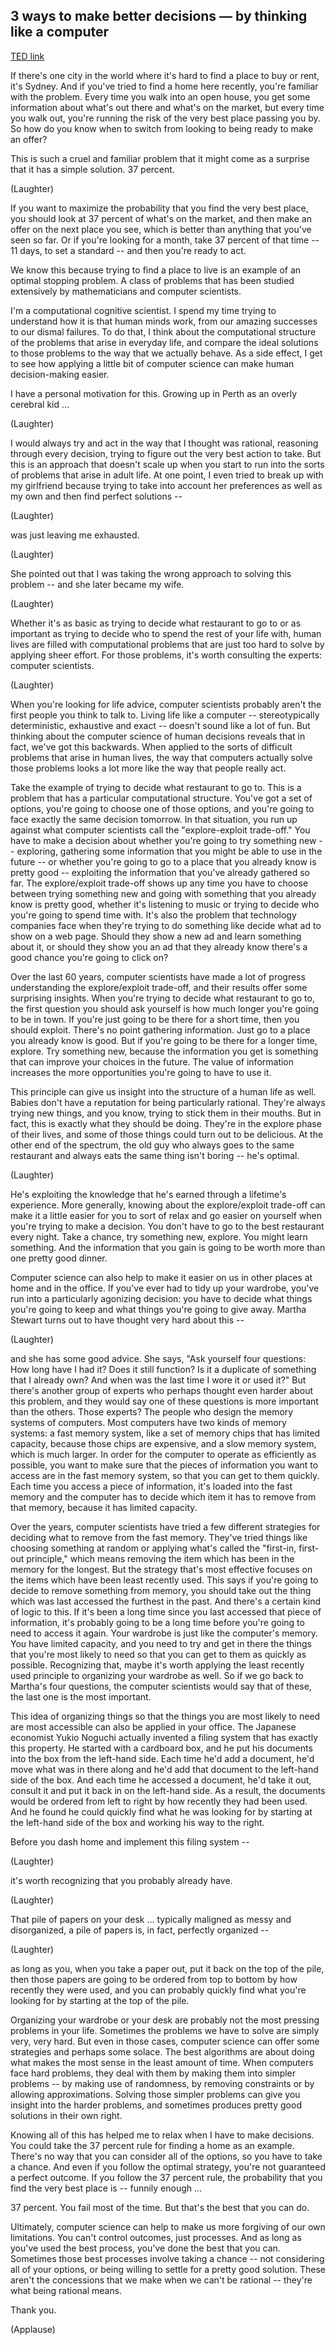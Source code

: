 ## 3 ways to make better decisions — by thinking like a computer

[TED link](https://www.ted.com/talks/tom_griffiths_3_ways_to_make_better_decisions_by_thinking_like_a_computer/transcript#t-692632)

If there's one city in the world where it's hard to find a place to buy or rent, it's Sydney. And if you've tried to find a home here recently, you're familiar with the problem. Every time you walk into an open house, you get some information about what's out there and what's on the market, but every time you walk out, you're running the risk of the very best place passing you by. So how do you know when to switch from looking to being ready to make an offer?


This is such a cruel and familiar problem that it might come as a surprise that it has a simple solution. 37 percent.



(Laughter)


If you want to maximize the probability that you find the very best place, you should look at 37 percent of what's on the market, and then make an offer on the next place you see, which is better than anything that you've seen so far. Or if you're looking for a month, take 37 percent of that time -- 11 days, to set a standard -- and then you're ready to act.



We know this because trying to find a place to live is an example of an optimal stopping problem. A class of problems that has been studied extensively by mathematicians and computer scientists.



I'm a computational cognitive scientist. I spend my time trying to understand how it is that human minds work, from our amazing successes to our dismal failures. To do that, I think about the computational structure of the problems that arise in everyday life, and compare the ideal solutions to those problems to the way that we actually behave. As a side effect, I get to see how applying a little bit of computer science can make human decision-making easier.



I have a personal motivation for this. Growing up in Perth as an overly cerebral kid ...



(Laughter)



I would always try and act in the way that I thought was rational, reasoning through every decision, trying to figure out the very best action to take. But this is an approach that doesn't scale up when you start to run into the sorts of problems that arise in adult life. At one point, I even tried to break up with my girlfriend because trying to take into account her preferences as well as my own and then find perfect solutions --


(Laughter)



was just leaving me exhausted.



(Laughter)



She pointed out that I was taking the wrong approach to solving this problem -- and she later became my wife.


(Laughter)






Whether it's as basic as trying to decide what restaurant to go to or as important as trying to decide who to spend the rest of your life with, human lives are filled with computational problems that are just too hard to solve by applying sheer effort. For those problems, it's worth consulting the experts: computer scientists.


(Laughter)

When you're looking for life advice, computer scientists probably aren't the first people you think to talk to. Living life like a computer -- stereotypically deterministic, exhaustive and exact -- doesn't sound like a lot of fun. But thinking about the computer science of human decisions reveals that in fact, we've got this backwards. When applied to the sorts of difficult problems that arise in human lives, the way that computers actually solve those problems looks a lot more like the way that people really act.



Take the example of trying to decide what restaurant to go to. This is a problem that has a particular computational structure. You've got a set of options, you're going to choose one of those options, and you're going to face exactly the same decision tomorrow. In that situation, you run up against what computer scientists call the "explore-exploit trade-off." You have to make a decision about whether you're going to try something new -- exploring, gathering some information that you might be able to use in the future -- or whether you're going to go to a place that you already know is pretty good -- exploiting the information that you've already gathered so far. The explore/exploit trade-off shows up any time you have to choose between trying something new and going with something that you already know is pretty good, whether it's listening to music or trying to decide who you're going to spend time with. It's also the problem that technology companies face when they're trying to do something like decide what ad to show on a web page. Should they show a new ad and learn something about it, or should they show you an ad that they already know there's a good chance you're going to click on?


Over the last 60 years, computer scientists have made a lot of progress understanding the explore/exploit trade-off, and their results offer some surprising insights. When you're trying to decide what restaurant to go to, the first question you should ask yourself is how much longer you're going to be in town. If you're just going to be there for a short time, then you should exploit. There's no point gathering information. Just go to a place you already know is good. But if you're going to be there for a longer time, explore. Try something new, because the information you get is something that can improve your choices in the future. The value of information increases the more opportunities you're going to have to use it.



This principle can give us insight into the structure of a human life as well. Babies don't have a reputation for being particularly rational. They're always trying new things, and you know, trying to stick them in their mouths. But in fact, this is exactly what they should be doing. They're in the explore phase of their lives, and some of those things could turn out to be delicious. At the other end of the spectrum, the old guy who always goes to the same restaurant and always eats the same thing isn't boring -- he's optimal.



(Laughter)



He's exploiting the knowledge that he's earned through a lifetime's experience. More generally, knowing about the explore/exploit trade-off can make it a little easier for you to sort of relax and go easier on yourself when you're trying to make a decision. You don't have to go to the best restaurant every night. Take a chance, try something new, explore. You might learn something. And the information that you gain is going to be worth more than one pretty good dinner.



Computer science can also help to make it easier on us in other places at home and in the office. If you've ever had to tidy up your wardrobe, you've run into a particularly agonizing decision: you have to decide what things you're going to keep and what things you're going to give away. Martha Stewart turns out to have thought very hard about this --



(Laughter)



and she has some good advice. She says, "Ask yourself four questions: How long have I had it? Does it still function? Is it a duplicate of something that I already own? And when was the last time I wore it or used it?" But there's another group of experts who perhaps thought even harder about this problem, and they would say one of these questions is more important than the others. Those experts? The people who design the memory systems of computers. Most computers have two kinds of memory systems: a fast memory system, like a set of memory chips that has limited capacity, because those chips are expensive, and a slow memory system, which is much larger. In order for the computer to operate as efficiently as possible, you want to make sure that the pieces of information you want to access are in the fast memory system, so that you can get to them quickly. Each time you access a piece of information, it's loaded into the fast memory and the computer has to decide which item it has to remove from that memory, because it has limited capacity.


Over the years, computer scientists have tried a few different strategies for deciding what to remove from the fast memory. They've tried things like choosing something at random or applying what's called the "first-in, first-out principle," which means removing the item which has been in the memory for the longest. But the strategy that's most effective focuses on the items which have been least recently used. This says if you're going to decide to remove something from memory, you should take out the thing which was last accessed the furthest in the past. And there's a certain kind of logic to this. If it's been a long time since you last accessed that piece of information, it's probably going to be a long time before you're going to need to access it again. Your wardrobe is just like the computer's memory. You have limited capacity, and you need to try and get in there the things that you're most likely to need so that you can get to them as quickly as possible. Recognizing that, maybe it's worth applying the least recently used principle to organizing your wardrobe as well. So if we go back to Martha's four questions, the computer scientists would say that of these, the last one is the most important.


This idea of organizing things so that the things you are most likely to need are most accessible can also be applied in your office. The Japanese economist Yukio Noguchi actually invented a filing system that has exactly this property. He started with a cardboard box, and he put his documents into the box from the left-hand side. Each time he'd add a document, he'd move what was in there along and he'd add that document to the left-hand side of the box. And each time he accessed a document, he'd take it out, consult it and put it back in on the left-hand side. As a result, the documents would be ordered from left to right by how recently they had been used. And he found he could quickly find what he was looking for by starting at the left-hand side of the box and working his way to the right.


Before you dash home and implement this filing system --


(Laughter)



it's worth recognizing that you probably already have.



(Laughter)

That pile of papers on your desk ... typically maligned as messy and disorganized, a pile of papers is, in fact, perfectly organized --



(Laughter)


as long as you, when you take a paper out, put it back on the top of the pile, then those papers are going to be ordered from top to bottom by how recently they were used, and you can probably quickly find what you're looking for by starting at the top of the pile.


Organizing your wardrobe or your desk are probably not the most pressing problems in your life. Sometimes the problems we have to solve are simply very, very hard. But even in those cases, computer science can offer some strategies and perhaps some solace. The best algorithms are about doing what makes the most sense in the least amount of time. When computers face hard problems, they deal with them by making them into simpler problems -- by making use of randomness, by removing constraints or by allowing approximations. Solving those simpler problems can give you insight into the harder problems, and sometimes produces pretty good solutions in their own right.


Knowing all of this has helped me to relax when I have to make decisions. You could take the 37 percent rule for finding a home as an example. There's no way that you can consider all of the options, so you have to take a chance. And even if you follow the optimal strategy, you're not guaranteed a perfect outcome. If you follow the 37 percent rule, the probability that you find the very best place is -- funnily enough ...





37 percent. You fail most of the time. But that's the best that you can do.

Ultimately, computer science can help to make us more forgiving of our own limitations. You can't control outcomes, just processes. And as long as you've used the best process, you've done the best that you can. Sometimes those best processes involve taking a chance -- not considering all of your options, or being willing to settle for a pretty good solution. These aren't the concessions that we make when we can't be rational -- they're what being rational means.


Thank you.


(Applause)
